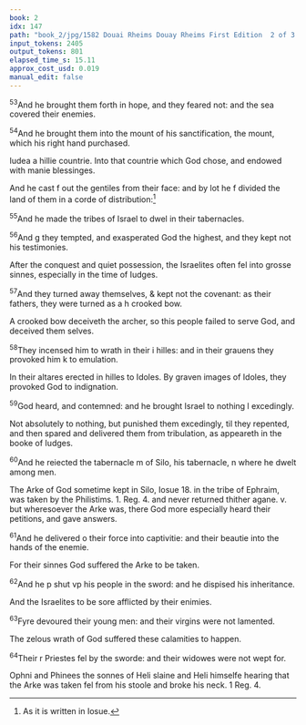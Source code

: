 ```yaml
---
book: 2
idx: 147
path: "book_2/jpg/1582 Douai Rheims Douay Rheims First Edition  2 of 3 1610 Old Testament.pdf-147.jpg"
input_tokens: 2405
output_tokens: 801
elapsed_time_s: 15.11
approx_cost_usd: 0.019
manual_edit: false
---
```

<sup>53</sup>And he brought them forth in hope, and they feared not: and the sea covered their enemies.

<sup>54</sup>And he brought them into the mount of his sanctification, the mount, which his right hand purchased.

<aside>Iudea a hillie countrie. Into that countrie which God chose, and endowed with manie blessinges.</aside>

And he cast f out the gentiles from their face: and by lot he f divided the land of them in a corde of distribution:[^1]

<sup>55</sup>And he made the tribes of Israel to dwel in their tabernacles.

<sup>56</sup>And g they tempted, and exasperated God the highest, and they kept not his testimonies.

<aside>After the conquest and quiet possession, the Israelites often fel into grosse sinnes, especially in the time of Iudges.</aside>

<sup>57</sup>And they turned away themselves, & kept not the covenant: as their fathers, they were turned as a h crooked bow.

<aside>A crooked bow deceiveth the archer, so this people failed to serve God, and deceived them selves.</aside>

<sup>58</sup>They incensed him to wrath in their i hilles: and in their grauens they provoked him k to emulation.

<aside>In their altares erected in hilles to Idoles. By graven images of Idoles, they provoked God to indignation.</aside>

<sup>59</sup>God heard, and contemned: and he brought Israel to nothing l excedingly.

<aside>Not absolutely to nothing, but punished them excedingly, til they repented, and then spared and delivered them from tribulation, as appeareth in the booke of Iudges.</aside>

<sup>60</sup>And he reiected the tabernacle m of Silo, his tabernacle, n where he dwelt among men.

<aside>The Arke of God sometime kept in Silo, Iosue 18. in the tribe of Ephraim, was taken by the Philistims. 1. Reg. 4. and never returned thither agane. v. but wheresoever the Arke was, there God more especially heard their petitions, and gave answers.</aside>

<sup>61</sup>And he delivered o their force into captivitie: and their beautie into the hands of the enemie.

<aside>For their sinnes God suffered the Arke to be taken.</aside>

<sup>62</sup>And he p shut vp his people in the sword: and he dispised his inheritance.

<aside>And the Israelites to be sore afflicted by their enimies.</aside>

<sup>63</sup>Fyre devoured their young men: and their virgins were not lamented.

<aside>The zelous wrath of God suffered these calamities to happen.</aside>

<sup>64</sup>Their r Priestes fel by the sworde: and their widowes were not wept for.

<aside>Ophni and Phinees the sonnes of Heli slaine and Heli himselfe hearing that the Arke was taken fel from his stoole and broke his neck. 1 Reg. 4.</aside>

[^1]: As it is written in Iosue.